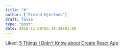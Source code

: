 ```yaml
---
title: "#"
author: ["Eivind Hjertnes"]
draft: false
type: "post"
date: 2018-11-28T05:48:38+01:00
---
```


Liked:
[5
Things I Didn't Know about Create React App](https://www.telerik.com/blogs/5-things-i-didnt-know-about-create-react-app)
